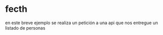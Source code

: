 # fecth
en este breve ejemplo se realiza un petición a una api que nos entregue un listado de personas 
